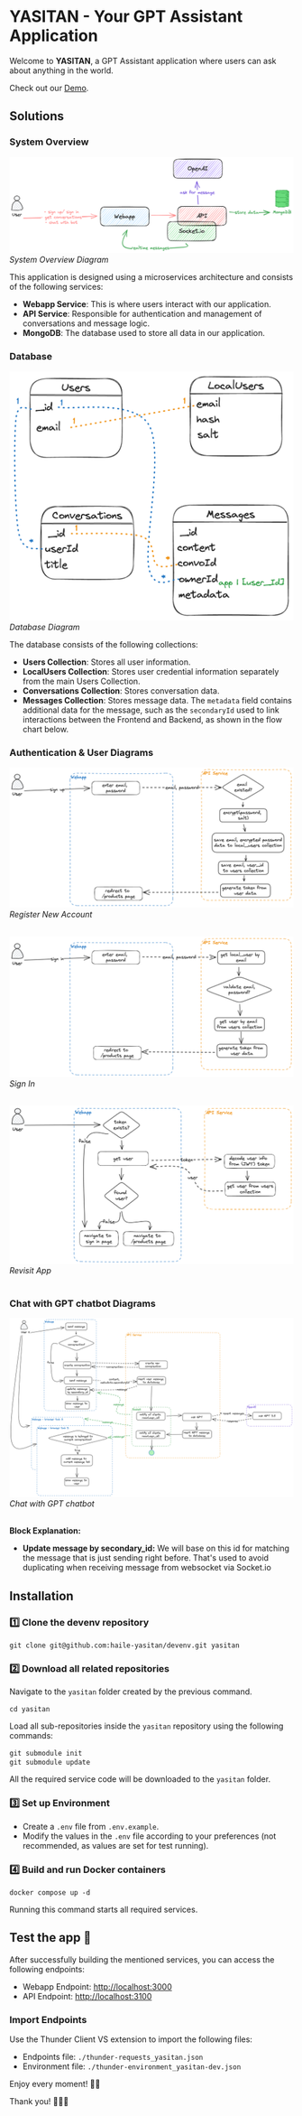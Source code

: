 # YASITAN - Your GPT Assistant Application

Welcome to **YASITAN**, a GPT Assistant application where users can ask about anything in the world.

Check out our [Demo](https://youtu.be/_YOe4yvvoN4).

## Solutions
### System Overview

![Overview Diagram](assets/diagrams/overview.png)
*System Overview Diagram*

This application is designed using a microservices architecture and consists of the following services:

- **Webapp Service**: This is where users interact with our application.
- **API Service**: Responsible for authentication and management of conversations and message logic.
- **MongoDB**: The database used to store all data in our application.

### Database

![Database Diagram](assets/diagrams/database.png)
*Database Diagram*

The database consists of the following collections:

- **Users Collection**: Stores all user information.
- **LocalUsers Collection**: Stores user credential information separately from the main Users Collection.
- **Conversations Collection**: Stores conversation data.
- **Messages Collection**: Stores message data. The `metadata` field contains additional data for the message, such as the `secondaryId` used to link interactions between the Frontend and Backend, as shown in the flow chart below.

### Authentication & User Diagrams

![Register New Account](assets/diagrams/features/sign-up.png)
*Register New Account*
<br>
<br>

![Sign In](assets/diagrams/features/sign-in.png)
*Sign In*
<br>
<br>

![Revisit App](assets/diagrams/features/revisit-app.png)
*Revisit App*
<br>
<br>

### Chat with GPT chatbot Diagrams

![Chat with GPT chatbot](assets/diagrams/features/chat.png)
*Chat with GPT chatbot*
<br>
<br>

**Block Explanation:**
- **Update message by secondary_id:** We will base on this id for matching the message that is just sending right before. That's used to avoid duplicating when receiving message from websocket via Socket.io

## Installation

### 1️⃣ Clone the devenv repository

```shell
git clone git@github.com:haile-yasitan/devenv.git yasitan
```

### 2️⃣ Download all related repositories

Navigate to the `yasitan` folder created by the previous command.

```shell
cd yasitan
```

Load all sub-repositories inside the `yasitan` repository using the following commands:

```shell
git submodule init
git submodule update
```

All the required service code will be downloaded to the `yasitan` folder.

### 3️⃣ Set up Environment

- Create a `.env` file from `.env.example`.
- Modify the values in the `.env` file according to your preferences (not recommended, as values are set for test running).

### 4️⃣ Build and run Docker containers

```shell
docker compose up -d
```

Running this command starts all required services.

## Test the app 🚀

After successfully building the mentioned services, you can access the following endpoints:

- Webapp Endpoint: [http://localhost:3000](http://localhost:3000)
- API Endpoint: [http://localhost:3100](http://localhost:3100)

### Import Endpoints

Use the Thunder Client VS extension to import the following files:

- Endpoints file: `./thunder-requests_yasitan.json`
- Environment file: `./thunder-environment_yasitan-dev.json`

Enjoy every moment! 💃🕺

Thank you! 🥳🥳🥳
